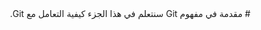
<div dir ="rtl" align="right">
# مقدمة في مفهوم Git
سنتعلم في هذا الجزء كيفية التعامل مع Git.
</div>
